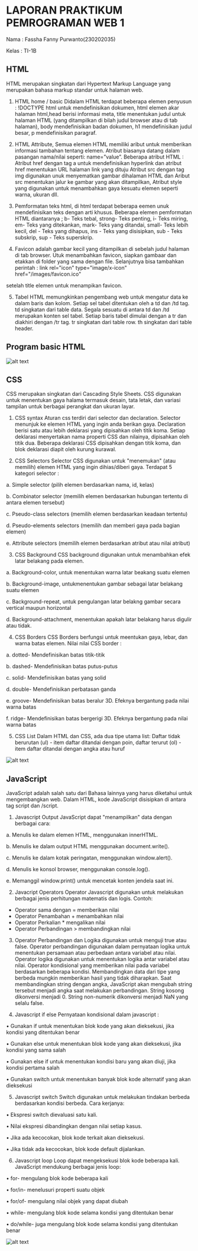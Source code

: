 
# LAPORAN PRAKTIKUM PEMROGRAMAN WEB 1

Nama : Fassha Fanny Purwanto(230202035) 

Kelas : TI-1B

## HTML 
HTML merupakan singkatan dari Hypertext Markup Language yang merupakan bahasa markup standar untuk halaman web.
1) HTML home / basic 
Didalam HTML terdapat beberapa elemen penyusun : !DOCTYPE html untuk mendefinisikan dokumen, html elemen akar halaman html,head  berisi informasi meta, title menentukan judul untuk halaman HTML (yang ditampilkan di bilah judul browser atau di tab halaman), body mendefinisikan badan dokumen, h1 mendefinisikan judul besar, p mendefinisikan paragraf.

2. HTML Attribute, Semua elemen HTML memiliki aribut untuk memberikan informasi tambahan  tentang elemen. Atribut biasanya datang dalam pasangan nama/nilai seperti: name=”value”.
Beberapa atribut HTML : Atribut href dengan tag a untuk mendefinisikan hyperlink dan atribut href menentukan URL halaman link yang dituju Atribut src dengan tag img digunakan unuk menyematkan gambar dihalaman HTML dan Aribut src menentukan jalur ke gambar yang akan ditampilkan, Atribut style yang digunakan untuk menambahkan gaya kesuatu elemen seperti warna, ukuran dll.

3. Pemformatan teks html, di html terdapat beberapa eemen unuk mendefinisikan teks dengan arti khusus. Beberapa elemen pemformatan HTML diantaranya ; b- Teks tebal, strong- Teks penting, i- Teks miring, em- Teks yang ditekankan, mark- Teks yang ditandai, small- Teks lebih kecil, del - Teks yang dihapus, ins - Teks yang disisipkan, sub - Teks subskrip, sup - Teks superskrip.

4. Favicon adalah gambar kecil yang ditampilkan di sebelah judul halaman di tab browser. Utuk menambahkan favicon, siapkan gambaar dan etakkan di folder yang sama dengan file. Selanjutnya bisa tambahkan perintah :
link rel="icon" type="image/x-icon" href="/images/favicon.ico"

setelah title elemen untuk menampikan favicon.

5. Tabel HTML memungkinkan pengembang web untuk mengatur data ke dalam baris dan kolom. Setiap sel tabel ditentukan oleh a td dan /td tag. td singkatan dari table data. Segala sesuatu di antara td dan /td merupakan konten sel tabel. Setiap baris tabel dimulai dengan a tr dan diakhiri dengan /tr tag.  tr singkatan dari table row. th singkatan dari table header.

## Program basic HTML


![alt text](https://github.com/fasshashaa/tugas2-p.web1/blob/main/ss%20code/home.PNG?raw=true)



## CSS
CSS merupakan singkatan dari Cascading Style Sheets. CSS digunakan untuk menentukan gaya halama termasuk desain, tata letak, dan variasi tampilan untuk berbagai perangkat dan ukuran layar. 
1)	CSS syntax
Aturan css terdiri dari selector dan declaration. Selector menunjuk ke elemen HTML yang ingin anda berikan gaya. Declaration berisi satu atau lebih deklarasi yang dipisahkan oleh titik koma. Setiap deklarasi menyertakan nama properti CSS dan nilainya, dipisahkan oleh titik dua. Beberapa deklarasi CSS dipisahkan dengan titik koma, dan blok deklarasi diapit oleh kurung kurawal.

2.	CSS Selectors
Selector CSS digunakan untuk "menemukan" (atau memilih) elemen HTML yang ingin dihias/diberi gaya.
 Terdapat 5 kategori selector :

a.	Simple selector (pilih elemen berdasarkan nama, id, kelas)

b.	Combinator selector (memilih elemen berdasarkan hubungan tertentu di antara elemen tersebut)

c.	Pseudo-class selectors (memilih elemen berdasarkan keadaan tertentu)

d.	Pseudo-elements selectors (memilih dan memberi gaya pada bagian elemen)

e.	Attribute selectors (memilih elemen berdasarkan atribut atau nilai atribut)

3. 	CSS Background
CSS background digunakan untuk menambahkan efek latar belakang pada elemen. 

a.	Background-color, untuk menentukan warna latar beakang suatu elemen

b.	Background-image, untukmenentukan gambar sebagai latar belakang suatu elemen

c.	Background-repeat, untuk pengulangan latar belakng  gambar secara vertical maupun horizontal

d.	Background-attachment, menentukan apakah latar belakang harus digulir atau tidak.

4.	CSS Borders
CSS Borders berfungsi untuk meentukan gaya, lebar, dan warna batas elemen.
Nilai nilai CSS border :

a.	dotted- Mendefinisikan batas titik-titik

b.	dashed- Mendefinisikan batas putus-putus

c.	solid- Mendefinisikan batas yang solid

d.	double- Mendefinisikan perbatasan ganda

e.	groove- Mendefinisikan batas beralur 3D. Efeknya bergantung pada nilai warna batas

f.	ridge- Mendefinisikan batas bergerigi 3D. Efeknya bergantung pada nilai warna batas

5.	CSS List
Dalam HTML dan CSS, ada dua tipe utama list: Daftar tidak berurutan (ul) - item daftar ditandai dengan poin, daftar terurut (ol) - item daftar ditandai dengan angka atau huruf


![alt text](https://github.com/fasshashaa/tugas2-p.web1/blob/main/ss%20code/css.PNG?raw=true)


## JavaScript
JavaScript adalah salah satu dari Bahasa lainnya yang harus diketahui untuk mengembangkan web. 
Dalam HTML, kode JavaScript disisipkan di antara tag script dan /script. 

1)	Javascript Output
JavaScript dapat "menampilkan" data dengan berbagai cara:

a.	Menulis ke dalam elemen HTML, menggunakan innerHTML.

b.	Menulis ke dalam output HTML menggunakan document.write().

c.	Menulis ke dalam kotak peringatan, menggunakan window.alert().

d.	Menulis ke konsol browser, menggunakan console.log().

e.	Memanggil window.print() untuk mencetak konten jendela saat ini.

2.	Javacript Operators
Operator Javascript digunakan untuk melakukan berbagai jenis perhitungan matematis dan logis.
Contoh:
-	Operator sama dengan = memberikan nilai
-	Operator Penambahan + menambahkan nilai
-	Operator Perkalian * mengalikan nilai
-	Operator Perbandingan > membandingkan nilai

3. Operator Perbandingan dan Logika digunakan untuk menguji true atau false. Operator perbandingan digunakan dalam pernyataan logika untuk menentukan persamaan atau perbedaan antara variabel atau nilai. Operator logika digunakan untuk menentukan logika antar variabel atau nilai. Operator kondisional yang memberikan nilai pada variabel berdasarkan beberapa kondisi.
Membandingkan data dari tipe yang berbeda mungkin memberikan hasil yang tidak diharapkan.
Saat membandingkan string dengan angka, JavaScript akan mengubah string tersebut menjadi angka saat melakukan perbandingan. String kosong dikonversi menjadi 0. String non-numerik dikonversi menjadi NaN yang selalu false.

4.	Javascript if else
Pernyataan kondisional dalam javascript :

•	Gunakan if untuk menentukan blok kode yang akan dieksekusi, jika kondisi yang ditentukan benar

•	Gunakan else untuk menentukan blok kode yang akan dieksekusi, jika kondisi yang sama salah

•	Gunakan else if untuk menentukan kondisi baru yang akan diuji, jika kondisi pertama salah

•	Gunakan switch untuk menentukan banyak blok kode alternatif yang akan dieksekusi

5.	Javascript switch
Switch digunakan untuk melakukan tindakan berbeda berdasarkan kondisi berbeda. 
 Cara kerjanya:

•	Ekspresi switch dievaluasi satu kali.

•	Nilai ekspresi dibandingkan dengan nilai setiap kasus.

•	Jika ada kecocokan, blok kode terkait akan dieksekusi.

•	Jika tidak ada kecocokan, blok kode default dijalankan.

6.	Javascript loop
Loop dapat mengeksekusi blok kode beberapa kali. 
JavaScript mendukung berbagai jenis loop:

•	for- mengulang blok kode beberapa kali

•	for/in- menelusuri properti suatu objek

•	for/of- mengulang nilai objek yang dapat diubah

•	while- mengulang blok kode selama kondisi yang ditentukan benar

•	do/while- juga mengulang blok kode selama kondisi yang ditentukan benar


![alt text](?raw=true)
